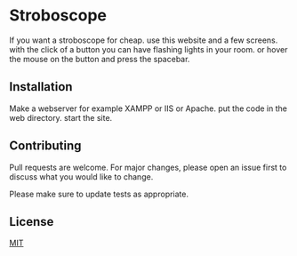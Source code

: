 # Stroboscope

If you want a stroboscope for cheap. use this website and a few screens. with the click of a button you can have flashing lights in your room. or hover the mouse on the button and press the spacebar. 

## Installation

Make a webserver for example XAMPP or IIS or Apache. put the code in the web directory. start the site.


## Contributing
Pull requests are welcome. For major changes, please open an issue first to discuss what you would like to change.

Please make sure to update tests as appropriate.

## License
[MIT](https://choosealicense.com/licenses/mit/)
